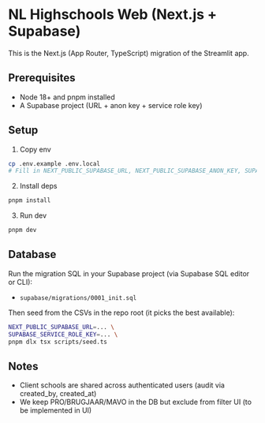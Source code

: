 # NL Highschools Web (Next.js + Supabase)

This is the Next.js (App Router, TypeScript) migration of the Streamlit app.

## Prerequisites
- Node 18+ and pnpm installed
- A Supabase project (URL + anon key + service role key)

## Setup
1. Copy env
```bash
cp .env.example .env.local
# Fill in NEXT_PUBLIC_SUPABASE_URL, NEXT_PUBLIC_SUPABASE_ANON_KEY, SUPABASE_SERVICE_ROLE_KEY
```
2. Install deps
```bash
pnpm install
```
3. Run dev
```bash
pnpm dev
```

## Database
Run the migration SQL in your Supabase project (via Supabase SQL editor or CLI):
- `supabase/migrations/0001_init.sql`

Then seed from the CSVs in the repo root (it picks the best available):
```bash
NEXT_PUBLIC_SUPABASE_URL=... \
SUPABASE_SERVICE_ROLE_KEY=... \
pnpm dlx tsx scripts/seed.ts
```

## Notes
- Client schools are shared across authenticated users (audit via created_by, created_at)
- We keep PRO/BRUGJAAR/MAVO in the DB but exclude from filter UI (to be implemented in UI)

